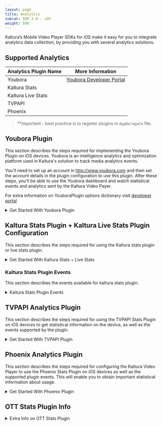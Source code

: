 ```yaml
---
layout: page
title: Analytics
subcat: SDK 3.0 - iOS
weight: 500
---
```


Kaltura’s Mobile Video Player SDKs for iOS make it easy for you to integrate analytics data collection, by providing you with several analytics solutions.

## Supported Analytics  

| Analytics Plugin Name | More Information |
|-----------------------|------------------|
| Youbora               | [Youbora Developer Portal](http://developer.nicepeopleatwork.com) |
| Kaltura Stats         | []()             |
| Kaltura Live Stats    | []()             |
| TVPAPI                | []()             |
| Phoenix               | []()             |

>**important - best practice is to register plugins in `AppDelegate` file.

</p></details>

## Youbora Plugin  

This section describes the steps required for implementing the Youbora Plugin on iOS devices. Youbora is an intelligence analytics and optimization platform used in Kaltura's solution to track media analytics events. 

You'll need to set up an account in http://www.youbora.com and then set the account details in the plugin configuration to use this plugin. After these steps, you'll be able to use the Youbora dashboard and watch statistical events and analytics sent by the Kaltura Video Payer.

For extra information on YouboraPlugin options dictionary visit [developer portal](http://developer.nicepeopleatwork.com/plugins/general/setting-youbora-options/)

<details><summary>Get Started With Youbora Plugin</summary><p>

To enable the Youbora Stats Plugin on iOS devices for the Kaltura Video Player, add the following line to your Podfile: 

```ruby
pod 'PlayKit/YouboraPlugin'
```

### Register Plugin

>swift

```swift
PlayKitManager.shared.registerPlugin(YouboraPlugin.self)
```

>objc

```objc
[PlayKitManager.sharedInstance registerPlugin: YouboraPlugin.self];
```

### Create a config and load player

>swift

```swift
// config options
let youboraOptions: [String: Any] = [
    "accountCode": "nicetest",
    "httpSecure": true,
    "parseHLS": true,
    "media": [
        "title": "Sintel",
        "duration": 600
    ],
    "properties": [
        "year": "2001",
        "genre": "Fantasy",
        "price": "free"
    ],
    "network": [
        "ip": "1.2.3.4"
    ],
    "ads": [
        "adsExpected": true,
        "campaign": "Ad campaign name"
    ],
    "extraParams": [
        "param1": "Extra param 1 value",
        "param2": "Extra param 2 value"
    ]
]
// create analytics config with the created params
let youboraConfig = AnalyticsConfig(params: youboraOptions)
// create config dictionary
let config = [YouboraPlugin.pluginName: youboraConfig]
// create plugin config object
let pluginConfig = PluginConfig(config: config)
// load the player with the created plugin config
let player = PlayKitManager.shared.loadPlayer(pluginConfig: pluginConfig)
```

>objc

```objc
// config options
NSDictionary * youboraOptions = @{
                           @"accountCode": @"nicetest",
                           @"httpSecure": @YES,
                           @"parseHLS": @YES,
                           @"media": @{
                                  @"title": @"Sintel",
                                  @"duration": @600
                                  },
                           @"properties": @{
                                  @"year": @"2001",
                                  @"genre": @"Fantasy",
                                  @"price": @"free"
                                  },
                           @"network": @{
                                  @"ip": @"1.2.3.4"
                                  },
                           @"ads": @{
                                  @"adsExpected": @YES,
                                  @"campaign": @"Ad campaign name"
                                  },
                           @"extraParams": @{
                                   @"param1": @"Extra param 1 value",
                                   @"param2": @"Extra param 2 value"
                                   }
                           };
// create analytics config with the created params                        
AnalyticsConfig *youboraConfig = [[AnalyticsConfig alloc] initWithParams: youboraOptions];
// create config dictionary
NSMutableDictionary *config = [NSMutableDictionary dictionary];
// set the created config to the plugin name key in the dictionary
config[PhoenixAnalyticsPlugin.pluginName] = youboraConfig;
// create plugin config object
PluginConfig *pluginConfig = [[PluginConfig alloc] initWithConfig:config];
// load the player with the created plugin config
self.player = [PlayKitManager.sharedInstance loadPlayerWithPluginConfig:pluginConfig];
```

>Note: Only then load player with Plugin Config.

</p></details> 

## Kaltura Stats Plugin + Kaltura Live Stats Plugin Configuration 

This section describes the steps required for using the Kaltura stats plugin or live stats plugin. 

<details><summary>Get Started With Kaltura Stats + Live Stats</summary><p>

`KalturaStatsPlugin` will be used in the code sample but the same configuration applies for `KalturaLiveStatsPlugin` just replace the class.

### Register the plugin

>swift

```swift
PlayKitManager.shared.registerPlugin(KalturaStatsPlugin.self)
```

>objc

```objc
[PlayKitManager.sharedInstance registerPlugin:KalturaStatsPlugin.self];
```

### Create a config and load player

>swift

```swift
// config params, defaults values, insert your data instead
let kalturaStatsPluginParams: [String: Any] = [
   "sessionId": "",
   "uiconfId": 0,
   "baseUrl": "",
   "partnerId": 0,
   "timerInterval": 30                                          
]
// create analytics config with the created params
let kalturaStatsConfig = AnalyticsConfig(params: kalturaStatsPluginParams)
// create config dictionary
let config = [KalturaStatsPlugin.pluginName: kalturaStatsConfig]
// create plugin config object
let pluginConfig = PluginConfig(config: config)
// load the player with the created plugin config
let player = PlayKitManager.shared.loadPlayer(pluginConfig: pluginConfig)
```

>objc

```objc
// config params, defaults values, insert your data instead
NSDictionary *kalturaStatsPluginParams = @{
                                           @"sessionId": @"",
                                           @"uiconfId": @0,
                                           @"baseUrl": @"",
                                           @"partnerId": @0,
                                           @"timerInterval": @30
                                           };
// create analytics config with the created params                                               
AnalyticsConfig *kalturaStatsConfig = [[AnalyticsConfig alloc] initWithParams:kalturaStatsPluginParams];
// create config dictionary
NSMutableDictionary *config = [NSMutableDictionary dictionary];
// set the created config to the plugin name key in the dictionary
config[KalturaLiveStatsPlugin.pluginName] = kalturaStatsConfig;
// create plugin config object
PluginConfig *pluginConfig = [[PluginConfig alloc] initWithConfig:config];
// load the player with the created plugin config
self.player = [PlayKitManager.sharedInstance loadPlayerWithPluginConfig:pluginConfig];
```

</p></details>

### Kaltura Stats Plugin Events

This section describes the events available for kaltura stats plugin.

<details><summary>Kaltura Stats Plugin Events</summary><p>

```swift
enum KStatsEventType : Int {
case WIDGET_LOADED = 1
case MEDIA_LOADED = 2
case PLAY = 3
case PLAY_REACHED_25 = 4
case PLAY_REACHED_50 = 5
case PLAY_REACHED_75 = 6
case PLAY_REACHED_100 = 7
case OPEN_EDIT = 8
case OPEN_VIRAL = 9
case OPEN_DOWNLOAD = 10
case OPEN_REPORT = 11
case BUFFER_START = 12
case BUFFER_END = 13
case OPEN_FULL_SCREEN = 14
case CLOSE_FULL_SCREEN = 15
case REPLAY = 16
case SEEK = 17
case OPEN_UPLOAD = 18
case SAVE_PUBLISH = 19
case CLOSE_EDITOR = 20
case PRE_BUMPER_PLAYED = 21
case POST_BUMPER_PLAYED = 22
case BUMPER_CLICKED = 23
case PREROLL_STARTED = 24
case MIDROLL_STARTED = 25
case POSTROLL_STARTED = 26
case OVERLAY_STARTED = 27
case PREROLL_CLICKED = 28
case MIDROLL_CLICKED = 29
case POSTROLL_CLICKED = 30
case OVERLAY_CLICKED = 31
case PREROLL_25 = 32
case PREROLL_50 = 33
case PREROLL_75 = 34
case MIDROLL_25 = 35
case MIDROLL_50 = 36
case MIDROLL_75 = 37
case POSTROLL_25 = 38
case POSTROLL_50 = 39
case POSTROLL_75 = 40
case ERROR = 99
}
```

</p></details>

## TVPAPI Analytics Plugin

This section describes the steps required for using the TVPAPI Stats Plugin on iOS devices to get statistical information on the device, as well as the events supported by the plugin.

<details><summary>Get Started With TVPAPI Plugin</summary><p>

### Enabling the TVPAPI Stats Plugin for the Kaltura Video Player  

To enable the TVPAPI Stats Plugin on iOS devices for the Kaltura Video Player, add the following line to your Podfile: 

```ruby
pod 'PlayKit/PhoenixPlugin'
```

### Register the TVPAPI Stats Plugin  

Register the TVPAPI Stats Plugin in your application as follows:

>swift

```swift
PlayKitManager.shared.registerPlugin(TVPAPIAnalyticsPlugin.self)
```

>objc

```objc
[PlayKitManager.sharedInstance registerPlugin:TVPAPIAnalyticsPlugin.self];
```

### Create a config and load player

>swift

```swift
// config params, defaults values, insert your data instead
let tvpapiPluginParams: [String: Any] = [
    "fileId": "",
    "baseUrl": "",
    "timerInterval": 30,
    "initObj": [
        "Token": "",
        "SiteGuid": "",
        "ApiUser": "",
        "DomainID": "",
        "UDID": "",
        "ApiPass": "",
        "Locale": [
            "LocaleUserState": "",
            "LocaleCountry": "",
            "LocaleDevice": "",
            "LocaleLanguage": ""
        ],
        "Platform": ""
    ]
]
// create analytics config with the created params
let tvpapiPluginConfig = AnalyticsConfig(params: tvpapiPluginParams)
// create config dictionary
let config = [TVPAPIAnalyticsPlugin.pluginName: tvpapiPluginConfig]
// create plugin config object
let pluginConfig = PluginConfig(config: config)
// load the player with the created plugin config
let player = PlayKitManager.shared.loadPlayer(pluginConfig: pluginConfig)
```

>objc

```objc
// config params, defaults values, insert your data instead
NSDictionary *tvpapiPluginParams = @{
                                     @"fileId": @"",
                                     @"baseUrl": @"",
                                     @"timerInterval": @30,
                                     @"initObj": @{
                                                  @"Token": @"",
                                                  @"SiteGuid": @"",
                                                  @"ApiUser": @"",
                                                  @"DomainID": @"",
                                                  @"UDID": @"",
                                                  @"ApiPass": @"",
                                                  @"Locale": @{
                                                              @"LocaleUserState": @"",
                                                              @"LocaleCountry": @"",
                                                              @"LocaleDevice": @"",
                                                              @"LocaleLanguage": @""
                                                              },
                                                 @"Platform": @""
                                                 }
                                     };
// create analytics config with the created params                                               
AnalyticsConfig *tvpapiPluginConfig = [[AnalyticsConfig alloc] initWithParams:tvpapiPluginParams];
// create config dictionary
NSMutableDictionary *config = [NSMutableDictionary dictionary];
// set the created config to the plugin name key in the dictionary
config[TVPAPIAnalyticsPlugin.pluginName] = tvpapiPluginConfig;
// create plugin config object
PluginConfig *pluginConfig = [[PluginConfig alloc] initWithConfig:config];
// load the player with the created plugin config
self.player = [PlayKitManager.sharedInstance loadPlayerWithPluginConfig:pluginConfig];
```

</p></details>

## Phoenix Analytics Plugin  

This section describes the steps required for configuring the Kaltura Video Player to use the Phoenix Stats Plugin on iOS devices as well as the supported plugin events. This will enable you to obtain important statistical information about usage.

<details><summary>Get Started With Phoenix Plugin</summary><p>

To enable the phoenix analytics plugin on iOS devices for the Kaltura Video Player, add the following line to your Podfile: 

```ruby
pod 'PlayKit/PhoenixPlugin'
```

### Register the Phoenix Stats Plugin  

Register the phoenix analytics plugin in your application as follows:

>swift

```swift
PlayKitManager.shared.registerPlugin(PhoenixAnalyticsPlugin.self)
```

>objc

```objc
[PlayKitManager.sharedInstance registerPlugin:PhoenixAnalyticsPlugin.self];
```

### Create a config and load player

>swift

```swift
// config params, defaults values, insert your data instead
let phoenixPluginParams = [
    "fileId": "",
    "baseUrl": "",
    "ks": "",
    "partnerId": 0,
    "timerInterval": 30
]
// create analytics config with the created params
let phoenixPluginConfig = AnalyticsConfig(params: phoenixPluginParams)
// create config dictionary
let config = [PhoenixAnalyticsPlugin.pluginName: phoenixPluginConfig]
// create plugin config object
let pluginConfig = PluginConfig(config: config)
// load the player with the created plugin config
let player = PlayKitManager.shared.loadPlayer(pluginConfig: pluginConfig)
```

>objc

```objc
// config params, defaults values, insert your data instead
NSDictionary *phoenixPluginParams = @{
                                      @"fileId": @"",
                                      @"baseUrl": @"",
                                      @"ks": @"",
                                      @"partnerId": @0,
                                      @"timerInterval": @30
                                      };
// create analytics config with the created params                                               
AnalyticsConfig *phoenixPluginConfig = [[AnalyticsConfig alloc] initWithParams:phoenixPluginParams];
// create config dictionary
NSMutableDictionary *config = [NSMutableDictionary dictionary];
// set the created config to the plugin name key in the dictionary
config[PhoenixAnalyticsPlugin.pluginName] = phoenixPluginConfig;
// create plugin config object
PluginConfig *pluginConfig = [[PluginConfig alloc] initWithConfig:config];
// load the player with the created plugin config
self.player = [PlayKitManager.sharedInstance loadPlayerWithPluginConfig:pluginConfig];
```

</p></details>

## OTT Stats Plugin Info

<details><summary>Extra Info on OTT Stats Plugin</summary><p>

## OTT Stats Plugin Supported Events  

The OTT Stats Plugins (Phoenix, TVPAPI) supports the following events:

```swift
enum OTTAnalyticsEventType: String {
    case hit
    case play
    case stop
    case pause
    case firstPlay
    case swoosh
    case load
    case finish
    case bitrateChange
    case error
}
```

## Concurrency Handler  

To receive concurrency events from the OTT Stats Plugin, you'll need to add a listener to the following event:

```swift
self.playerController.addObserver(self, events: [OttEvent.concurrency]) { event in
    // handle concurrency event
}                   
```

```objc
[self.player addObserver:self events:@[OttEvent.concurrency] block:^(PKEvent * _Nonnull event) {
    // handle concurrency event
}];
``` 

## Have Questions or Need Help?

Check out the [Kaltura Player SDK Forum](https://forum.kaltura.org/c/playkit) page for different ways of getting in touch.
